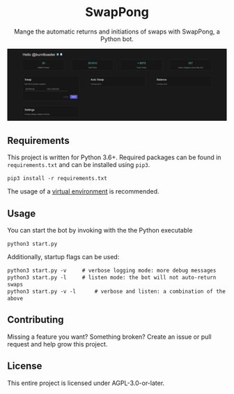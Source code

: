 <div align = center>
	<h1>SwapPong</h1>
	<p>Mange the automatic returns and initiations of swaps with SwapPong, a Python bot.</p>
</div>

![](.github/header.png)
## Requirements
This project is written for Python 3.6+. Required packages can be found in `requirements.txt` and can be installed using `pip3`.

```
pip3 install -r requirements.txt
```

The usage of a [virtual environment](https://docs.python.org/3/library/venv.html#module-venv) is recommended.

## Usage
You can start the bot by invoking with the the Python executable
```
python3 start.py
```
Additionally, startup flags can be used:
```
python3 start.py -v		# verbose logging mode: more debug messages
python3 start.py -l		# listen mode: the bot will not auto-return swaps
python3 start.py -v -l		# verbose and listen: a combination of the above
```

## Contributing
Missing a feature you want? Something broken? Create an issue or pull request and help grow this project.

## License
This entire project is licensed under AGPL-3.0-or-later.
